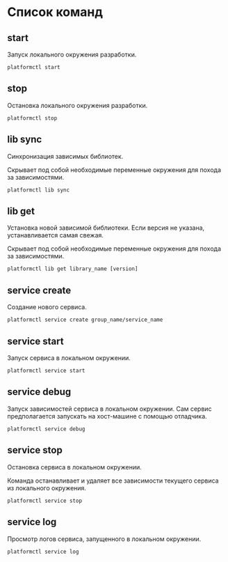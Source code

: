 # Список команд

## start

Запуск локального окружения разработки.

```shell
platformctl start
```

## stop

Остановка локального окружения разработки.

```shell
platformctl stop
```

## lib sync

Синхронизация зависимых библиотек.

Скрывает под собой необходимые переменные окружения для похода за зависимостями.

```shell
platformctl lib sync
```

## lib get

Установка новой зависимой библиотеки. Если версия не указана, устанавливается
самая свежая.

Скрывает под собой необходимые переменные окружения для похода за зависимостями.

```shell
platformctl lib get library_name [version]
```

## service create

Создание нового сервиса.

```shell
platformctl service create group_name/service_name
```

## service start

Запуск сервиса в локальном окружении.

```shell
platformctl service start
```

## service debug

Запуск зависимостей сервиса в локальном окружении. Сам сервис предполагается
запускать на хост-машине с помощью отладчика.

```shell
platformctl service debug
```

## service stop

Остановка сервиса в локальном окружении.

Команда останавливает и удаляет все зависимости текущего сервиса из локального окружения.

```shell
platformctl service stop
```

## service log

Просмотр логов сервиса, запущенного в локальном окружении.

```shell
platformctl service log
```
